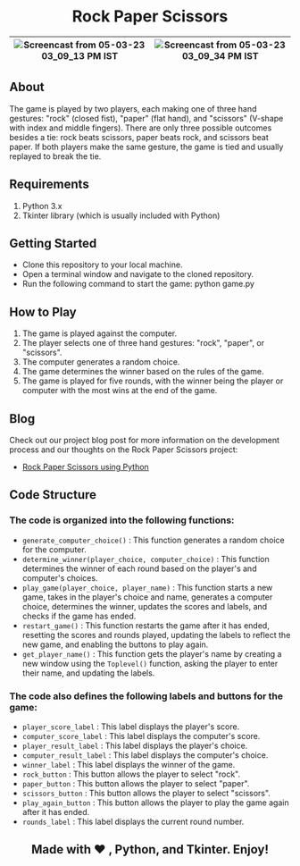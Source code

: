 <h1 align="center"> Rock Paper Scissors </h1>

| ![Screencast from 05-03-23 03_09_13 PM IST](https://user-images.githubusercontent.com/77020164/222953096-413f478e-3d1f-4d0a-b78b-eb9f26780f96.gif) | ![Screencast from 05-03-23 03_09_34 PM IST](https://user-images.githubusercontent.com/77020164/222953091-8bc2066b-9394-4fcf-a5cc-5b76aa7fdd02.gif) 
|-|-|



## About
The game is played by two players, each making one of three hand gestures: "rock" (closed fist), "paper" (flat hand), and "scissors" (V-shape with index and middle fingers). There are only three possible outcomes besides a tie: rock beats scissors, paper beats rock, and scissors beat paper. If both players make the same gesture, the game is tied and usually replayed to break the tie.

## Requirements

1. Python 3.x
2. Tkinter library (which is usually included with Python)

## Getting Started

* Clone this repository to your local machine.
* Open a terminal window and navigate to the cloned repository.
* Run the following command to start the game: python game.py

## How to Play

1. The game is played against the computer.
2. The player selects one of three hand gestures: "rock", "paper", or "scissors".
3. The computer generates a random choice.
4. The game determines the winner based on the rules of the game.
5. The game is played for five rounds, with the winner being the player or computer with the most wins at the end of the game.


## Blog

Check out our project blog post for more information on the development process and our thoughts on the Rock Paper Scissors project:

* [Rock Paper Scissors using Python](https://www.codingninjas.com/codestudio/library/rock-paper-scissors-game-in-python?utm_source=github&utm_medium=organic&utm_campaign=blog-rock-paper-scissors-game-in-python)

## Code Structure

### The code is organized into the following functions:

- `generate_computer_choice()` : This function generates a random choice for the computer.
- `determine_winner(player_choice, computer_choice)` : This function determines the winner of each round based on the player's and computer's choices.
- `play_game(player_choice, player_name)` : This function starts a new game, takes in the player's choice and name, generates a computer choice, determines the winner, updates the scores and labels, and checks if the game has ended.
- `restart_game()` : This function restarts the game after it has ended, resetting the scores and rounds played, updating the labels to reflect the new game, and enabling the buttons to play again.
- `get_player_name()` : This function gets the player's name by creating a new window using the `Toplevel()` function, asking the player to enter their name, and updating the labels.

### The code also defines the following labels and buttons for the game:

- `player_score_label` : This label displays the player's score.
- `computer_score_label` : This label displays the computer's score.
- `player_result_label` : This label displays the player's choice.
- `computer_result_label` : This label displays the computer's choice.
- `winner_label` : This label displays the winner of the game.
- `rock_button` : This button allows the player to select "rock".
- `paper_button` : This button allows the player to select "paper".
- `scissors_button` : This button allows the player to select "scissors".
- `play_again_button` : This button allows the player to play the game again after it has ended.
- `rounds_label` : This label displays the current round number.



<div align="center">
  
## Made with ❤️ , Python, and Tkinter. Enjoy!
  
</div>
